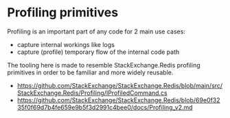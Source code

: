 Profiling primitives
====================

Profiling is an important part of any code for 2 main use cases:

- capture internal workings like logs
- capture (profile) temporary flow of the internal code path

The tooling here is made to resemble StackExchange.Redis profiling primitives
in order to be familiar and more widely reusable.

- https://github.com/StackExchange/StackExchange.Redis/blob/main/src/StackExchange.Redis/Profiling/IProfiledCommand.cs
- https://github.com/StackExchange/StackExchange.Redis/blob/69e0f3235f0f69d7b4fe659e9b5f3d2991c4bee0/docs/Profiling_v2.md
